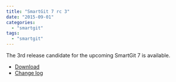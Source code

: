 ```yaml
---
title: "SmartGit 7 rc 3"
date: "2015-09-01"
categories: 
  - "smartgit"
tags: 
  - "smartgit"
---
```


The 3rd release candidate for the upcoming SmartGit 7 is available.

- [Download](http://www.syntevo.com/smartgit/early-access)
- [Change log](http://www.syntevo.com/smartgit/changelog-eap.txt)
